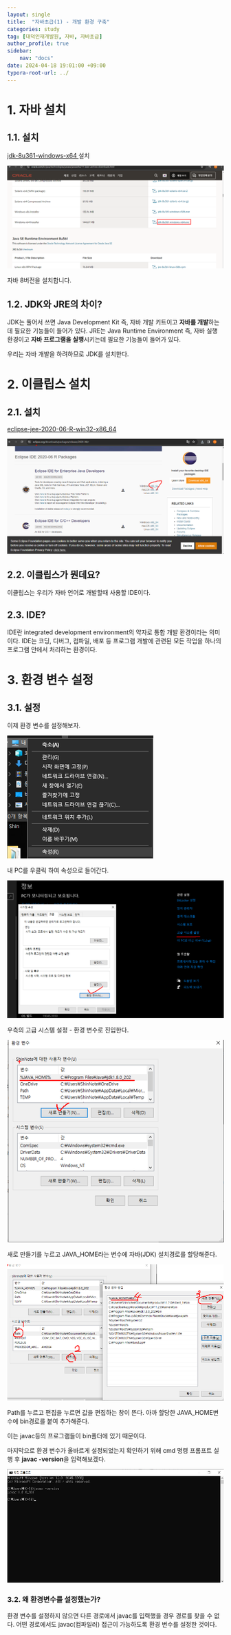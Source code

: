 ```yaml
---
layout: single
title:  "자바초급(1) - 개발 환경 구축"
categories: study
tag: [대덕인재개발원, 자바, 자바초급]
author_profile: true
sidebar:
    nav: "docs"
date: 2024-04-18 19:01:00 +09:00
typora-root-url: ../
---
```




# 1. 자바 설치



## 1.1. 설치

[jdk-8u361-windows-x64 ](https://www.oracle.com/kr/java/technologies/javase/javase8u211-later-archive-downloads.html)설치

![image-20240418201545361](/images/2024-04-18-study-1/image-20240418201545361.png)



자바 8버전을 설치합니다.



## 1.2. JDK와 JRE의 차이?

JDK는 풀어서 쓰면 Java Development Kit 즉, 자바 개발 키트이고 **자바를 개발**하는데 필요한 기능들이 들어가 있다. JRE는 Java Runtime Environment 즉, 자바 실행 환경이고 **자바 프로그램을 실행**시키는데 필요한 기능들이 들어가 있다.

우리는 자바 개발을 하려하므로 JDK를 설치한다.





# 2. 이클립스 설치



## 2.1. 설치

[eclipse-jee-2020-06-R-win32-x86_64](https://www.eclipse.org/downloads/packages/release/2020-06/r)

![eclipse](/images/2024-04-18-study-1/eclipse.png)



## 2.2. 이클립스가 뭔데요?

이클립스는 우리가 자바 언어로 개발할때 사용할 IDE이다.



## 2.3. IDE?

IDE란 integrated development environment의 약자로 통합 개발 환경이라는 의미이다. IDE는 코딩, 디버그, 컴파일, 배포 등 프로그램 개발에 관련된 모든 작업을 하나의 프로그램 안에서 처리하는 환경이다.





# 3. 환경 변수 설정



## 3.1. 설정

이제 환경 변수를 설정해보자.

![1](/images/2024-04-18-study-1/1.png)

내 PC를 우클릭 하여 속성으로 들어간다.



![2](/images/2024-04-18-study-1/2.png)

우측의 고급 시스템 설정 - 환경 변수로 진입한다.



![3](/images/2024-04-18-study-1/3.png)



새로 만들기를 누르고 JAVA_HOME라는 변수에 자바(JDK) 설치경로를 할당해준다.



![4](/images/2024-04-18-study-1/4.png)

Path를 누르고 편집을 누르면 값을 편집하는 창이 뜬다. 아까 할당한 JAVA_HOME변수에 bin경로를 붙여 추가해준다.

이는 javac등의 프로그램들이 bin폴더에 있기 때문이다.



마지막으로 환경 변수가 올바르게 설정되었는지 확인하기 위해 cmd 명령 프롬프트 실행 후 **javac -version**을 입력해보겠다.

![5](/images/2024-04-18-study-1/5.png)



### 3.2. 왜 환경변수를 설정했는가?

환경 변수를 설정하지 않으면 다른 경로에서 javac를 입력했을 경우 경로를 찾을 수 없다. 어떤 경로에서도 javac(컴파일러) 접근이 가능하도록 환경 변수를 설정한 것이다.